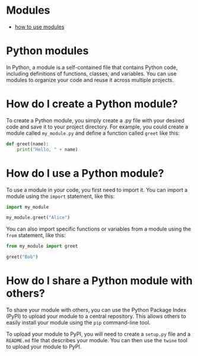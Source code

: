 # Modules

- [how to use modules](https://github.com/JakeAndTheRobot/python-tools/blob/main/modules/how-to-use-modules.md)

# Python modules

In Python, a module is a self-contained file that contains Python code, including definitions of functions, classes, and variables. You can use modules to organize your code and reuse it across multiple projects.

# How do I create a Python module?

To create a Python module, you simply create a .py file with your desired code and save it to your project directory. For example, you could create a module called `my_module.py` and define a function called `greet` like this:

```python
def greet(name):
    print("Hello, " + name)
```

# How do I use a Python module?

To use a module in your code, you first need to import it. You can import a module using the `import` statement, like this:

```python
import my_module

my_module.greet("Alice")
```

You can also import specific functions or variables from a module using the `from` statement, like this:
```python
from my_module import greet

greet("Bob")
```
# How do I share a Python module with others?

To share your module with others, you can use the Python Package Index (PyPI) to upload your module to a central repository. This allows others to easily install your module using the `pip` command-line tool.

To upload your module to PyPI, you will need to create a `setup.py` file and a `README.md` file that describes your module. You can then use the `twine` tool to upload your module to PyPI.
